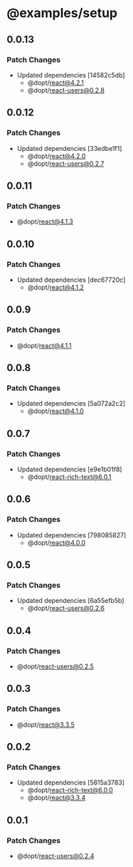 # @examples/setup

## 0.0.13

### Patch Changes

- Updated dependencies [14582c5db]
  - @dopt/react@4.2.1
  - @dopt/react-users@0.2.8

## 0.0.12

### Patch Changes

- Updated dependencies [33edbe1f1]
  - @dopt/react@4.2.0
  - @dopt/react-users@0.2.7

## 0.0.11

### Patch Changes

- @dopt/react@4.1.3

## 0.0.10

### Patch Changes

- Updated dependencies [dec67720c]
  - @dopt/react@4.1.2

## 0.0.9

### Patch Changes

- @dopt/react@4.1.1

## 0.0.8

### Patch Changes

- Updated dependencies [5a072a2c2]
  - @dopt/react@4.1.0

## 0.0.7

### Patch Changes

- Updated dependencies [e9e1b01f8]
  - @dopt/react-rich-text@6.0.1

## 0.0.6

### Patch Changes

- Updated dependencies [798085827]
  - @dopt/react@4.0.0

## 0.0.5

### Patch Changes

- Updated dependencies [6a55efb5b]
  - @dopt/react-users@0.2.6

## 0.0.4

### Patch Changes

- @dopt/react-users@0.2.5

## 0.0.3

### Patch Changes

- @dopt/react@3.3.5

## 0.0.2

### Patch Changes

- Updated dependencies [5815a3783]
  - @dopt/react-rich-text@6.0.0
  - @dopt/react@3.3.4

## 0.0.1

### Patch Changes

- @dopt/react-users@0.2.4
